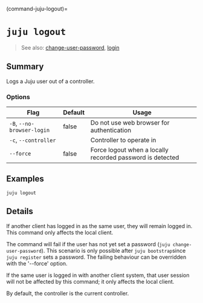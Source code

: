 (command-juju-logout)=
# `juju logout`
> See also: [change-user-password](#change-user-password), [login](#login)

## Summary
Logs a Juju user out of a controller.

### Options
| Flag | Default | Usage |
| --- | --- | --- |
| `-B`, `--no-browser-login` | false | Do not use web browser for authentication |
| `-c`, `--controller` |  | Controller to operate in |
| `--force` | false | Force logout when a locally recorded password is detected |

## Examples

    juju logout


## Details

If another client has logged in as the same user, they will remain logged
in. This command only affects the local client.

The command will fail if the user has not yet set a password
(`juju change-user-password`). This scenario is only possible after 
`juju bootstrap`since `juju register` sets a password. The
failing behaviour can be overridden with the '--force' option.

If the same user is logged in with another client system, that user session
will not be affected by this command; it only affects the local client.

By default, the controller is the current controller.